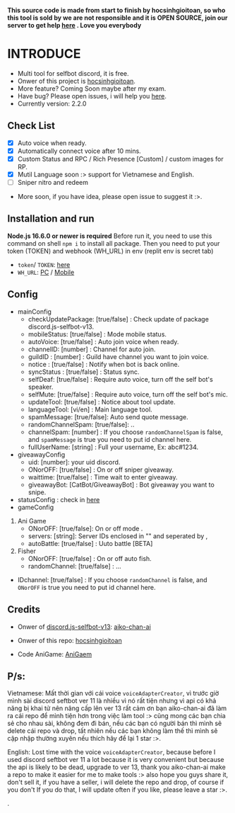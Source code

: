 **This source code is made from start to finish by hocsinhgioitoan, so who this tool is sold by we are not responsible and it is OPEN SOURCE, join our server to get help [here](https://discord.gg/R7948YWRZP) . Love you everybody**
 # INTRODUCE
 - Multi tool for selfbot discord, it is free.
 - Onwer of this project is [hocsinhgioitoan](https://github.com/hocsinhgioitoan/).
 -  More feature? Coming Soon maybe after my exam.
 -  Have bug? Please open issues, i will help you  [here](https://github.com/hocsinhgioitoan/Auto-Voice-/issues).
 -   Currently version: 2.2.0
 ## Check List
 
 - [x] Auto voice when ready.
 - [x] Automatically connect voice after 10 mins.
 - [x] Custom Status and RPC / Rich Presence [Custom] / custom images for RP.
 - [x] Mutil Language soon :> support for Vietnamese and English.
 - [ ] Sniper nitro and redeem
 - More soon, if you have idea, please open issue to suggest it :>.
 ## Installation and run
 **Node.js 16.6.0 or newer is required**
 Before run it, you need to use this command on shell `npm i` to install all package.
 Then you need to put your token (TOKEN) and webhook (WH_URL) in env (replit env is secret tab)
 - `token`/ `TOKEN`: [here](https://github.com/hocsinhgioitoan/Mutil-tool/blob/main/docs/Token.md)
- `WH_URL`: [PC](https://www.youtube.com/watch?v=K8vgRWZnSZw) / [Mobile](https://www.youtube.com/watch?v=9oClR9rlkIc)
## Config
- mainConfig
   - checkUpdatePackage: [true/false] : Check update of package discord.js-selfbot-v13.
  - mobileStatus: [true/false] : Mode mobile status.
  - autoVoice: [true/false] : Auto join voice when ready.
  - channelID: [number] : Channel for auto join.
  - guildID : [number] : Guild have channel you want to join voice.
  - notice : [true/false] : Notify when bot is back online.
  - syncStatus : [true/false] : Status sync.
  - selfDeaf: [true/false] : Require auto voice, turn off the self bot's speaker.
  -  selfMute: [true/false] : Require auto voice, turn off the self bot's mic.
  - updateTool: [true/false] : Notice about tool update.
  - languageTool: [vi/en] : Main language tool.
  -  spamMessage: [true/false]: Auto send quote message.
  -   randomChannelSpam: [true/false]: ..
  - channelSpam: [number] : If you choose `randomChannelSpam` is false, and `spamMessage` is true
you need to put id channel here.
   - fullUserName: [string] : Full your username, Ex: abc#1234.
- giveawayConfig
  - uid: [number]: your uid discord.
  - ONorOFF: [true/false] : On or off sniper giveaway.
  - waittime: [true/false] : Time wait to enter giveaway.
  - giveawayBot: [CatBot/GiveawayBot] : Bot giveaway you want to snipe.
- statusConfig : check in [here](https://github.com/hocsinhgioitoan/Multi-tool/blob/main/docs/main.md) 
- gameConfig 
1. Ani Game
   - ONorOFF: [true/false]: On or off mode .
   - servers: [string]: Server IDs enclosed in "" and seperated by ,
   - autoBattle: [true/false] : Uuto battle [BETA]
2. Fisher
   - ONorOFF: [true/false] : On or off auto fish.
   - randomChannel: [true/false] : ...
  - IDchannel: [true/false] :  If you choose `randomChannel` is false, and `ONorOFF` is true
you need to put id channel here.


## Credits
- Onwer of [discord.js-selfbot-v13](https://github.com/aiko-chan-ai/discord.js-selfbot-v13): [aiko-chan-ai](https://github.com/aiko-chan-ai/)

- Onwer of this repo: [hocsinhgioitoan](https://github.com/hocsinhgioitoan/)
- Code AniGame: [AniGaem](https://github.com/MaxMady/AniGaem)
## P/s:

Vietnamese: Mất thời gian với cái voice `voiceAdapterCreator`, vì trước giờ mình sài discord seftbot ver 11 là nhiều vì nó rất tiện nhưng vì api có khả năng bị khai tử nên nâng cấp lên ver 13 rất cảm ơn bạn aiko-chan-ai đã làm ra cái repo để mình tiện hơn trong việc làm tool :> cũng mong các bạn chia sẻ cho nhau sài, không đem đi bán, nếu các bạn có người bán thì mình sẽ delete cái repo và drop, tất nhiên nếu các bạn không làm thế thì mình sẽ cập nhập thường xuyên nếu thích hãy để lại 1 star :>.

English: Lost time with the voice `voiceAdapterCreator`, because before I used discord seftbot ver 11 a lot because it is very convenient but because the api is likely to be dead, upgrade to ver 13, thank you aiko-chan-ai make a repo to make it easier for me to make tools :> also hope you guys share it, don't sell it, if you have a seller, i will delete the repo and drop, of course if you don't If you do that, I will update often if you like, please leave a star :>.
 
.
